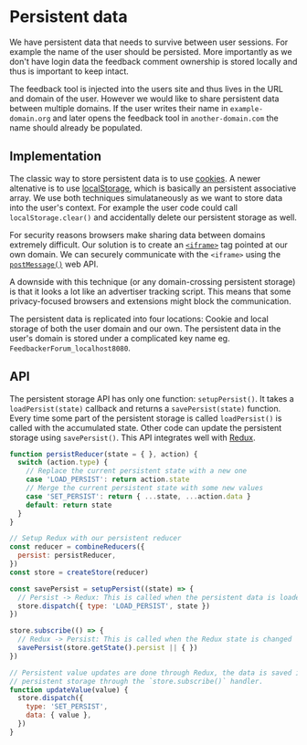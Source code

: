 
# Persistent data

We have persistent data that needs to survive between user sessions. For example the
name of the user should be persisted. More importantly as we don't have login data
the feedback comment ownership is stored locally and thus is important to keep intact.

The feedback tool is injected into the users site and thus lives in the URL and
domain of the user. However we would like to share persistent data between multiple
domains. If the user writes their name in `example-domain.org` and later opens the
feedback tool in `another-domain.com` the name should already be populated.

## Implementation

The classic way to store persistent data is to use [cookies][mdn-cookie]. A newer
altenative is to use [localStorage][mdn-localStorage], which is basically an persistent
associative array. We use both techniques simulataneously as we want to store
data into the user's context. For example the user code could call `localStorage.clear()`
and accidentally delete our persistent storage as well.

For security reasons browsers make sharing data between domains extremely difficult.
Our solution is to create an [`<iframe>`][mdn-iframe] tag pointed at our own domain.
We can securely communicate with the `<iframe>` using the [`postMessage()`][mdn-postMessage]
web API.

A downside with this technique (or any domain-crossing persistent storage) is that
it looks a lot like an advertiser tracking script. This means that some privacy-focused
browsers and extensions might block the communication.

The persistent data is replicated into four locations: Cookie and local storage of both
the user domain and our own. The persistent data in the user's domain is stored under
a complicated key name eg. `FeedbackerForum_localhost8080`.

## API

The persistent storage API has only one function: `setupPersist()`. It takes
a `loadPersist(state)` callback and returns a `savePersist(state)` function.
Every time some part of the persistent storage is called `loadPersist()` is
called with the accumulated state. Other code can update the persistent storage
using `savePersist()`. This API integrates well with [Redux][redux].

```js
function persistReducer(state = { }, action) {
  switch (action.type) {
    // Replace the current persistent state with a new one
    case 'LOAD_PERSIST': return action.state
    // Merge the current persistent state with some new values
    case 'SET_PERSIST': return { ...state, ...action.data }
    default: return state
  }
}

// Setup Redux with our persistent reducer
const reducer = combineReducers({
  persist: persistReducer,
})
const store = createStore(reducer)

const savePersist = setupPersist((state) => {
  // Persist -> Redux: This is called when the persistent data is loaded.
  store.dispatch({ type: 'LOAD_PERSIST', state })
})

store.subscribe(() => {
  // Redux -> Persist: This is called when the Redux state is changed
  savePersist(store.getState().persist || { })
})

// Persistent value updates are done through Redux, the data is saved into
// persistent storage through the `store.subscribe()` handler.
function updateValue(value) {
  store.dispatch({
    type: 'SET_PERSIST',
    data: { value },
  })
}
```

[mdn-iframe]: https://developer.mozilla.org/en-US/docs/Web/HTML/Element/iframe
[mdn-postMessage]: https://developer.mozilla.org/en-US/docs/Web/API/Window/postMessage
[mdn-cookie]: https://developer.mozilla.org/en-US/docs/Web/API/Document/cookie
[mdn-localStorage]: https://developer.mozilla.org/en-US/docs/Web/API/Window/localStorage
[redux]: https://redux.js.org
